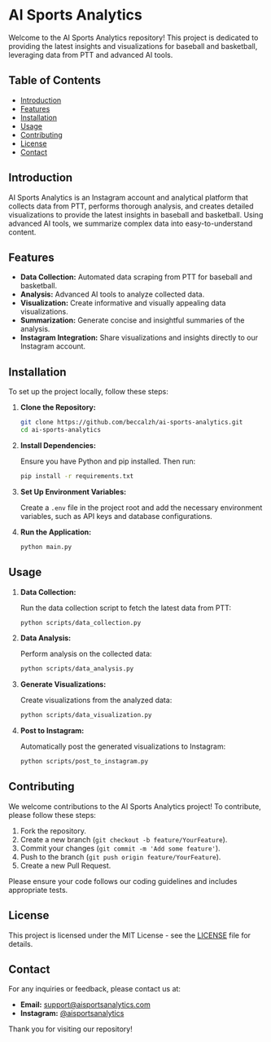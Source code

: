 # AI Sports Analytics

Welcome to the AI Sports Analytics repository! This project is dedicated to providing the latest insights and visualizations for baseball and basketball, leveraging data from PTT and advanced AI tools.

## Table of Contents

- [Introduction](#introduction)
- [Features](#features)
- [Installation](#installation)
- [Usage](#usage)
- [Contributing](#contributing)
- [License](#license)
- [Contact](#contact)

## Introduction

AI Sports Analytics is an Instagram account and analytical platform that collects data from PTT, performs thorough analysis, and creates detailed visualizations to provide the latest insights in baseball and basketball. Using advanced AI tools, we summarize complex data into easy-to-understand content.

## Features

- **Data Collection:** Automated data scraping from PTT for baseball and basketball.
- **Analysis:** Advanced AI tools to analyze collected data.
- **Visualization:** Create informative and visually appealing data visualizations.
- **Summarization:** Generate concise and insightful summaries of the analysis.
- **Instagram Integration:** Share visualizations and insights directly to our Instagram account.

## Installation

To set up the project locally, follow these steps:

1. **Clone the Repository:**

    ```bash
    git clone https://github.com/beccalzh/ai-sports-analytics.git
    cd ai-sports-analytics
    ```

2. **Install Dependencies:**

    Ensure you have Python and pip installed. Then run:

    ```bash
    pip install -r requirements.txt
    ```

3. **Set Up Environment Variables:**

    Create a `.env` file in the project root and add the necessary environment variables, such as API keys and database configurations.

4. **Run the Application:**

    ```bash
    python main.py
    ```

## Usage

1. **Data Collection:**

    Run the data collection script to fetch the latest data from PTT:

    ```bash
    python scripts/data_collection.py
    ```

2. **Data Analysis:**

    Perform analysis on the collected data:

    ```bash
    python scripts/data_analysis.py
    ```

3. **Generate Visualizations:**

    Create visualizations from the analyzed data:

    ```bash
    python scripts/data_visualization.py
    ```

4. **Post to Instagram:**

    Automatically post the generated visualizations to Instagram:

    ```bash
    python scripts/post_to_instagram.py
    ```

## Contributing

We welcome contributions to the AI Sports Analytics project! To contribute, please follow these steps:

1. Fork the repository.
2. Create a new branch (`git checkout -b feature/YourFeature`).
3. Commit your changes (`git commit -m 'Add some feature'`).
4. Push to the branch (`git push origin feature/YourFeature`).
5. Create a new Pull Request.

Please ensure your code follows our coding guidelines and includes appropriate tests.

## License

This project is licensed under the MIT License - see the [LICENSE](LICENSE) file for details.

## Contact

For any inquiries or feedback, please contact us at:

- **Email:** support@aisportsanalytics.com
- **Instagram:** [@aisportsanalytics](https://instagram.com/aisportsanalytics)

Thank you for visiting our repository!
